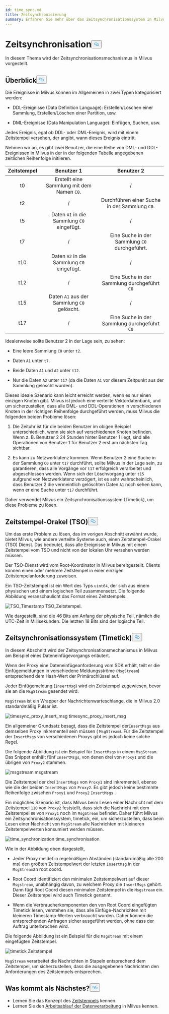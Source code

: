 ```yaml
---
id: time_sync.md
title: Zeitsynchronisierung
summary: Erfahren Sie mehr über das Zeitsynchronisationssystem in Milvus.
---
```

<h1 id="Time-Synchronization" class="common-anchor-header">Zeitsynchronisation<button data-href="#Time-Synchronization" class="anchor-icon" translate="no">
      <svg translate="no"
        aria-hidden="true"
        focusable="false"
        height="20"
        version="1.1"
        viewBox="0 0 16 16"
        width="16"
      >
        <path
          fill="#0092E4"
          fill-rule="evenodd"
          d="M4 9h1v1H4c-1.5 0-3-1.69-3-3.5S2.55 3 4 3h4c1.45 0 3 1.69 3 3.5 0 1.41-.91 2.72-2 3.25V8.59c.58-.45 1-1.27 1-2.09C10 5.22 8.98 4 8 4H4c-.98 0-2 1.22-2 2.5S3 9 4 9zm9-3h-1v1h1c1 0 2 1.22 2 2.5S13.98 12 13 12H9c-.98 0-2-1.22-2-2.5 0-.83.42-1.64 1-2.09V6.25c-1.09.53-2 1.84-2 3.25C6 11.31 7.55 13 9 13h4c1.45 0 3-1.69 3-3.5S14.5 6 13 6z"
        ></path>
      </svg>
    </button></h1><p>In diesem Thema wird der Zeitsynchronisationsmechanismus in Milvus vorgestellt.</p>
<h2 id="Overview" class="common-anchor-header">Überblick<button data-href="#Overview" class="anchor-icon" translate="no">
      <svg translate="no"
        aria-hidden="true"
        focusable="false"
        height="20"
        version="1.1"
        viewBox="0 0 16 16"
        width="16"
      >
        <path
          fill="#0092E4"
          fill-rule="evenodd"
          d="M4 9h1v1H4c-1.5 0-3-1.69-3-3.5S2.55 3 4 3h4c1.45 0 3 1.69 3 3.5 0 1.41-.91 2.72-2 3.25V8.59c.58-.45 1-1.27 1-2.09C10 5.22 8.98 4 8 4H4c-.98 0-2 1.22-2 2.5S3 9 4 9zm9-3h-1v1h1c1 0 2 1.22 2 2.5S13.98 12 13 12H9c-.98 0-2-1.22-2-2.5 0-.83.42-1.64 1-2.09V6.25c-1.09.53-2 1.84-2 3.25C6 11.31 7.55 13 9 13h4c1.45 0 3-1.69 3-3.5S14.5 6 13 6z"
        ></path>
      </svg>
    </button></h2><p>Die Ereignisse in Milvus können im Allgemeinen in zwei Typen kategorisiert werden:</p>
<ul>
<li><p>DDL-Ereignisse (Data Definition Language): Erstellen/Löschen einer Sammlung, Erstellen/Löschen einer Partition, usw.</p></li>
<li><p>DML-Ereignisse (Data Manipulation Language): Einfügen, Suchen, usw.</p></li>
</ul>
<p>Jedes Ereignis, egal ob DDL- oder DML-Ereignis, wird mit einem Zeitstempel versehen, der angibt, wann dieses Ereignis eintritt.</p>
<p>Nehmen wir an, es gibt zwei Benutzer, die eine Reihe von DML- und DDL-Ereignissen in Milvus in der in der folgenden Tabelle angegebenen zeitlichen Reihenfolge initiieren.</p>
<table>
<thead>
<tr><th style="text-align:center">Zeitstempel</th><th style="text-align:center">Benutzer 1</th><th style="text-align:center">Benutzer 2</th></tr>
</thead>
<tbody>
<tr><td style="text-align:center">t0</td><td style="text-align:center">Erstellt eine Sammlung mit dem Namen <code translate="no">C0</code>.</td><td style="text-align:center">/</td></tr>
<tr><td style="text-align:center">t2</td><td style="text-align:center">/</td><td style="text-align:center">Durchführen einer Suche in der Sammlung <code translate="no">C0</code>.</td></tr>
<tr><td style="text-align:center">t5</td><td style="text-align:center">Daten <code translate="no">A1</code> in die Sammlung <code translate="no">C0</code> eingefügt.</td><td style="text-align:center">/</td></tr>
<tr><td style="text-align:center">t7</td><td style="text-align:center">/</td><td style="text-align:center">Eine Suche in der Sammlung <code translate="no">C0</code> durchgeführt.</td></tr>
<tr><td style="text-align:center">t10</td><td style="text-align:center">Daten <code translate="no">A2</code> in die Sammlung <code translate="no">C0</code> eingefügt.</td><td style="text-align:center">/</td></tr>
<tr><td style="text-align:center">t12</td><td style="text-align:center">/</td><td style="text-align:center">Eine Suche in der Sammlung durchgeführt <code translate="no">C0</code></td></tr>
<tr><td style="text-align:center">t15</td><td style="text-align:center">Daten <code translate="no">A1</code> aus der Sammlung <code translate="no">C0</code> gelöscht.</td><td style="text-align:center">/</td></tr>
<tr><td style="text-align:center">t17</td><td style="text-align:center">/</td><td style="text-align:center">Eine Suche in der Sammlung durchgeführt <code translate="no">C0</code></td></tr>
</tbody>
</table>
<p>Idealerweise sollte Benutzer 2 in der Lage sein, zu sehen:</p>
<ul>
<li><p>Eine leere Sammlung <code translate="no">C0</code> unter <code translate="no">t2</code>.</p></li>
<li><p>Daten <code translate="no">A1</code> unter <code translate="no">t7</code>.</p></li>
<li><p>Beide Daten <code translate="no">A1</code> und <code translate="no">A2</code> unter <code translate="no">t12</code>.</p></li>
<li><p>Nur die Daten <code translate="no">A2</code> unter <code translate="no">t17</code> (da die Daten <code translate="no">A1</code> vor diesem Zeitpunkt aus der Sammlung gelöscht wurden).</p></li>
</ul>
<p>Dieses ideale Szenario kann leicht erreicht werden, wenn es nur einen einzigen Knoten gibt. Milvus ist jedoch eine verteilte Vektordatenbank, und um sicherzustellen, dass alle DML- und DDL-Operationen in verschiedenen Knoten in der richtigen Reihenfolge durchgeführt werden, muss Milvus die folgenden beiden Probleme lösen:</p>
<ol>
<li><p>Die Zeituhr ist für die beiden Benutzer im obigen Beispiel unterschiedlich, wenn sie sich auf verschiedenen Knoten befinden. Wenn z. B. Benutzer 2 24 Stunden hinter Benutzer 1 liegt, sind alle Operationen von Benutzer 1 für Benutzer 2 erst am nächsten Tag sichtbar.</p></li>
<li><p>Es kann zu Netzwerklatenz kommen. Wenn Benutzer 2 eine Suche in der Sammlung <code translate="no">C0</code> unter <code translate="no">t17</code> durchführt, sollte Milvus in der Lage sein, zu garantieren, dass alle Vorgänge vor <code translate="no">t17</code> erfolgreich verarbeitet und abgeschlossen werden. Wenn sich der Löschvorgang unter <code translate="no">t15</code> aufgrund von Netzwerklatenz verzögert, ist es sehr wahrscheinlich, dass Benutzer 2 die vermeintlich gelöschten Daten <code translate="no">A1</code> noch sehen kann, wenn er eine Suche unter <code translate="no">t17</code> durchführt.</p></li>
</ol>
<p>Daher verwendet Milvus ein Zeitsynchronisationssystem (Timetick), um diese Probleme zu lösen.</p>
<h2 id="Timestamp-oracle-TSO" class="common-anchor-header">Zeitstempel-Orakel (TSO)<button data-href="#Timestamp-oracle-TSO" class="anchor-icon" translate="no">
      <svg translate="no"
        aria-hidden="true"
        focusable="false"
        height="20"
        version="1.1"
        viewBox="0 0 16 16"
        width="16"
      >
        <path
          fill="#0092E4"
          fill-rule="evenodd"
          d="M4 9h1v1H4c-1.5 0-3-1.69-3-3.5S2.55 3 4 3h4c1.45 0 3 1.69 3 3.5 0 1.41-.91 2.72-2 3.25V8.59c.58-.45 1-1.27 1-2.09C10 5.22 8.98 4 8 4H4c-.98 0-2 1.22-2 2.5S3 9 4 9zm9-3h-1v1h1c1 0 2 1.22 2 2.5S13.98 12 13 12H9c-.98 0-2-1.22-2-2.5 0-.83.42-1.64 1-2.09V6.25c-1.09.53-2 1.84-2 3.25C6 11.31 7.55 13 9 13h4c1.45 0 3-1.69 3-3.5S14.5 6 13 6z"
        ></path>
      </svg>
    </button></h2><p>Um das erste Problem zu lösen, das im vorigen Abschnitt erwähnt wurde, bietet Milvus, wie andere verteilte Systeme auch, einen Zeitstempel-Orakel (TSO) Dienst. Das bedeutet, dass alle Ereignisse in Milvus mit einem Zeitstempel vom TSO und nicht von der lokalen Uhr versehen werden müssen.</p>
<p>Der TSO-Dienst wird vom Root-Koordinator in Milvus bereitgestellt. Clients können einen oder mehrere Zeitstempel in einer einzigen Zeitstempelanforderung zuweisen.</p>
<p>Ein TSO-Zeitstempel ist ein Wert des Typs <code translate="no">uint64</code>, der sich aus einem physischen und einem logischen Teil zusammensetzt. Die folgende Abbildung veranschaulicht das Format eines Zeitstempels.</p>
<p>
  
   <span class="img-wrapper"> <img translate="no" src="/docs/v2.4.x/assets/TSO_Timestamp.png" alt="TSO_Timestamp" class="doc-image" id="tso_timestamp" />
   </span> <span class="img-wrapper"> <span>TSO_Zeitstempel</span>. </span></p>
<p>Wie dargestellt, sind die 46 Bits am Anfang der physische Teil, nämlich die UTC-Zeit in Millisekunden. Die letzten 18 Bits sind der logische Teil.</p>
<h2 id="Time-synchronization-system-timetick" class="common-anchor-header">Zeitsynchronisationssystem (Timetick)<button data-href="#Time-synchronization-system-timetick" class="anchor-icon" translate="no">
      <svg translate="no"
        aria-hidden="true"
        focusable="false"
        height="20"
        version="1.1"
        viewBox="0 0 16 16"
        width="16"
      >
        <path
          fill="#0092E4"
          fill-rule="evenodd"
          d="M4 9h1v1H4c-1.5 0-3-1.69-3-3.5S2.55 3 4 3h4c1.45 0 3 1.69 3 3.5 0 1.41-.91 2.72-2 3.25V8.59c.58-.45 1-1.27 1-2.09C10 5.22 8.98 4 8 4H4c-.98 0-2 1.22-2 2.5S3 9 4 9zm9-3h-1v1h1c1 0 2 1.22 2 2.5S13.98 12 13 12H9c-.98 0-2-1.22-2-2.5 0-.83.42-1.64 1-2.09V6.25c-1.09.53-2 1.84-2 3.25C6 11.31 7.55 13 9 13h4c1.45 0 3-1.69 3-3.5S14.5 6 13 6z"
        ></path>
      </svg>
    </button></h2><p>In diesem Abschnitt wird der Zeitsynchronisationsmechanismus in Milvus am Beispiel eines Dateneinfügevorgangs erläutert.</p>
<p>Wenn der Proxy eine Dateneinfügeanforderung vom SDK erhält, teilt er die Einfügemeldungen in verschiedene Meldungsströme (<code translate="no">MsgStream</code>) entsprechend dem Hash-Wert der Primärschlüssel auf.</p>
<p>Jeder Einfügemeldung (<code translate="no">InsertMsg</code>) wird ein Zeitstempel zugewiesen, bevor sie an die <code translate="no">MsgStream</code> gesendet wird.</p>
<div class="alert note">
  <code translate="no">MsgStream</code> ist ein Wrapper der Nachrichtenwarteschlange, die in Milvus 2.0 standardmäßig Pulsar ist.</div>
<p>
  
   <span class="img-wrapper"> <img translate="no" src="/docs/v2.4.x/assets/timesync_proxy_insert_msg.png" alt="timesync_proxy_insert_msg" class="doc-image" id="timesync_proxy_insert_msg" />
   </span> <span class="img-wrapper"> <span>timesync_proxy_insert_msg</span> </span></p>
<p>Ein allgemeiner Grundsatz besagt, dass die Zeitstempel der<code translate="no">InsertMsgs</code> aus demselben Proxy inkrementell sein müssen ( <code translate="no">MsgStream</code>). Für die Zeitstempel der <code translate="no">InsertMsgs</code> von verschiedenen Proxys gibt es jedoch keine solche Regel.</p>
<p>Die folgende Abbildung ist ein Beispiel für <code translate="no">InsertMsgs</code> in einem <code translate="no">MsgStream</code>. Das Snippet enthält fünf <code translate="no">InsertMsgs</code>, von denen drei von <code translate="no">Proxy1</code> und die übrigen von <code translate="no">Proxy2</code> stammen.</p>
<p>
  
   <span class="img-wrapper"> <img translate="no" src="/docs/v2.4.x/assets/msgstream.png" alt="msgstream" class="doc-image" id="msgstream" />
   </span> <span class="img-wrapper"> <span>msgstream</span> </span></p>
<p>Die Zeitstempel der drei <code translate="no">InsertMsgs</code> von <code translate="no">Proxy1</code> sind inkrementell, ebenso wie die der beiden <code translate="no">InsertMsgs</code> von <code translate="no">Proxy2</code>. Es gibt jedoch keine bestimmte Reihenfolge zwischen <code translate="no">Proxy1</code> und <code translate="no">Proxy2</code> <code translate="no">InsertMsgs</code> .</p>
<p>Ein mögliches Szenario ist, dass Milvus beim Lesen einer Nachricht mit dem Zeitstempel <code translate="no">110</code> von <code translate="no">Proxy2</code> feststellt, dass sich die Nachricht mit dem Zeitstempel <code translate="no">80</code> von <code translate="no">Proxy1</code> noch im <code translate="no">MsgStream</code> befindet. Daher führt Milvus ein Zeitsynchronisationssystem, timetick, ein, um sicherzustellen, dass beim Lesen einer Nachricht von <code translate="no">MsgStream</code> alle Nachrichten mit kleineren Zeitstempelwerten konsumiert werden müssen.</p>
<p>
  
   <span class="img-wrapper"> <img translate="no" src="/docs/v2.4.x/assets/time_synchronization.png" alt="time_synchronization" class="doc-image" id="time_synchronization" />
   </span> <span class="img-wrapper"> <span>time_synchronisation</span> </span></p>
<p>Wie in der Abbildung oben dargestellt,</p>
<ul>
<li><p>Jeder Proxy meldet in regelmäßigen Abständen (standardmäßig alle 200 ms) den größten Zeitstempelwert der letzten <code translate="no">InsertMsg</code> in der <code translate="no">MsgStream</code>an root coord.</p></li>
<li><p>Root Coord identifiziert den minimalen Zeitstempelwert auf dieser <code translate="no">Msgstream</code>, unabhängig davon, zu welchem Proxy die <code translate="no">InsertMsgs</code> gehört. Dann fügt Root Coord diesen minimalen Zeitstempel in die <code translate="no">Msgstream</code> ein. Dieser Zeitstempel wird auch Timetick genannt.</p></li>
<li><p>Wenn die Verbraucherkomponenten den von Root Coord eingefügten Timetick lesen, verstehen sie, dass alle Einfüge-Nachrichten mit kleineren Timestamp-Werten verbraucht wurden. Daher können die entsprechenden Anfragen sicher ausgeführt werden, ohne dass der Auftrag unterbrochen wird.</p></li>
</ul>
<p>Die folgende Abbildung ist ein Beispiel für die <code translate="no">Msgstream</code> mit einem eingefügten Zeitstempel.</p>
<p>
  
   <span class="img-wrapper"> <img translate="no" src="/docs/v2.4.x/assets/timetick.png" alt="timetick" class="doc-image" id="timetick" />
   </span> <span class="img-wrapper"> <span>Zeitstempel</span> </span></p>
<p><code translate="no">MsgStream</code> verarbeitet die Nachrichten in Stapeln entsprechend dem Zeitstempel, um sicherzustellen, dass die ausgegebenen Nachrichten den Anforderungen des Zeitstempels entsprechen.</p>
<h2 id="Whats-next" class="common-anchor-header">Was kommt als Nächstes?<button data-href="#Whats-next" class="anchor-icon" translate="no">
      <svg translate="no"
        aria-hidden="true"
        focusable="false"
        height="20"
        version="1.1"
        viewBox="0 0 16 16"
        width="16"
      >
        <path
          fill="#0092E4"
          fill-rule="evenodd"
          d="M4 9h1v1H4c-1.5 0-3-1.69-3-3.5S2.55 3 4 3h4c1.45 0 3 1.69 3 3.5 0 1.41-.91 2.72-2 3.25V8.59c.58-.45 1-1.27 1-2.09C10 5.22 8.98 4 8 4H4c-.98 0-2 1.22-2 2.5S3 9 4 9zm9-3h-1v1h1c1 0 2 1.22 2 2.5S13.98 12 13 12H9c-.98 0-2-1.22-2-2.5 0-.83.42-1.64 1-2.09V6.25c-1.09.53-2 1.84-2 3.25C6 11.31 7.55 13 9 13h4c1.45 0 3-1.69 3-3.5S14.5 6 13 6z"
        ></path>
      </svg>
    </button></h2><ul>
<li>Lernen Sie das Konzept des <a href="/docs/de/timestamp.md">Zeitstempels</a> kennen.</li>
<li>Lernen Sie den <a href="/docs/de/data_processing.md">Arbeitsablauf der Datenverarbeitung</a> in Milvus kennen.</li>
</ul>
